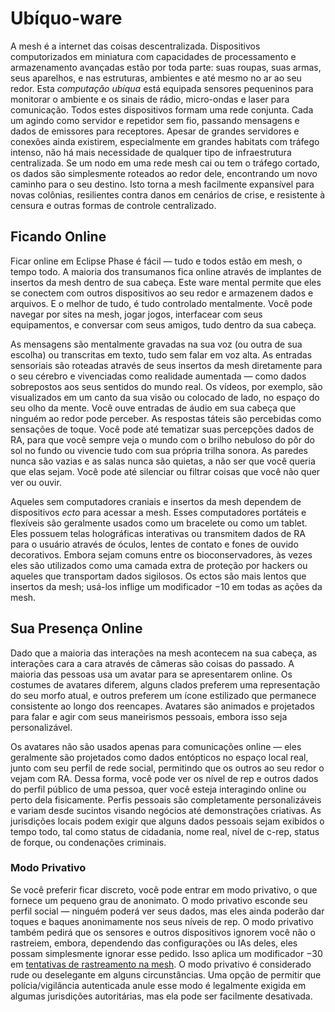 # Ubíquo-ware

A mesh é a internet das coisas descentralizada. Dispositivos computorizados em miniatura com capacidades de processamento e armazenamento avançadas estão por toda parte: suas roupas, suas armas, seus aparelhos, e nas estruturas, ambientes e até mesmo no ar ao seu redor. Esta _computação ubíqua_ está equipada sensores pequeninos para monitorar o ambiente e os sinais de rádio, micro-ondas e laser para comunicação. Todos estes dispositivos formam uma rede conjunta. Cada um agindo como servidor e repetidor sem fio, passando mensagens e dados de emissores para receptores. Apesar de grandes servidores e conexões ainda existirem, especialmente em grandes habitats com tráfego intenso, não há mais necessidade de qualquer tipo de infraestrutura centralizada. Se um nodo em uma rede mesh cai ou tem o tráfego cortado, os dados são simplesmente roteados ao redor dele, encontrando um novo caminho para o seu destino. Isto torna a mesh facilmente expansível para novas colônias, resilientes contra danos em cenários de crise, e resistente à censura e outras formas de controle centralizado.

## Ficando Online

Ficar online em Eclipse Phase é fácil — tudo e todos estão em mesh, o tempo todo. A maioria dos transumanos fica online através de implantes de insertos da mesh dentro de sua cabeça. Este ware mental permite que eles se conectem com outros dispositivos ao seu redor e armazenem dados e arquivos. E o melhor de tudo, é tudo controlado mentalmente. Você pode navegar por sites na mesh, jogar jogos, interfacear com seus equipamentos, e conversar com seus amigos, tudo dentro da sua cabeça.

As mensagens são mentalmente gravadas na sua voz (ou outra de sua escolha) ou transcritas em texto, tudo sem falar em voz alta. As entradas sensoriais são roteadas através de seus insertos da mesh diretamente para o seu cérebro e vivenciadas como realidade aumentada — como dados sobrepostos aos seus sentidos do mundo real. Os vídeos, por exemplo, são visualizados em um canto da sua visão ou colocado de lado, no espaço do seu olho da mente. Você ouve entradas de áudio em sua cabeça que ninguém ao redor pode perceber. As respostas táteis são percebidas como sensações de toque. Você pode até tematizar suas percepções dados de RA, para que você sempre veja o mundo com o brilho nebuloso do pôr do sol no fundo ou vivencie tudo com sua própria trilha sonora. As paredes nunca são vazias e as salas nunca são quietas, a não ser que você queria que elas sejam. Você pode até silenciar ou filtrar coisas que você não quer ver ou ouvir.

Aqueles sem computadores craniais e insertos da mesh dependem de dispositivos _ecto_ para acessar a mesh. Esses computadores portáteis e flexíveis são geralmente usados como um bracelete ou como um tablet. Eles possuem telas holográficas interativas ou transmitem dados de RA para o usuário através de óculos, lentes de contato e fones de ouvido decorativos. Embora sejam comuns entre os bioconservadores, às vezes eles são utilizados como uma camada extra de proteção por hackers ou aqueles que transportam dados sigilosos. Os ectos são mais lentos que insertos da mesh; usá-los inflige um modificador −10 em todas as ações da mesh.

## Sua Presença Online

Dado que a maioria das interações na mesh acontecem na sua cabeça, as interações cara a cara através de câmeras são coisas do passado. A maioria das pessoas usa um avatar para se apresentarem online. Os costumes de avatares diferem, alguns clados preferem uma representação do seu morfo atual, e outros preferem um ícone estilizado que permanece consistente ao longo dos reencapes. Avatares são animados e projetados para falar e agir com seus maneirismos pessoais, embora isso seja personalizável.

Os avatares não são usados apenas para comunicações online — eles geralmente são projetados como dados entópticos no espaço local real, junto com seu perfil de rede social, permitindo que os outros ao seu redor o vejam com RA. Dessa forma, você pode ver os nível de rep e outros dados do perfil público de uma pessoa, quer você esteja interagindo online ou perto dela fisicamente. Perfis pessoais são completamente personalizáveis e variam desde sucintos visando negócios até demonstrações criativas. As jurisdições locais podem exigir que alguns dados pessoais sejam exibidos o tempo todo, tal como status de cidadania, nome real, nível de c-rep, status de forque, ou condenações criminais.

### Modo Privativo

Se você preferir ficar discreto, você pode entrar em modo privativo, o que fornece um pequeno grau de anonimato. O modo privativo esconde seu perfil social — ninguém poderá ver seus dados, mas eles ainda poderão dar toques e baques anonimamente nos seus níveis de rep. O modo privativo também pedirá que os sensores e outros dispositivos ignorem você não o rastreiem, embora, dependendo das configurações ou IAs deles, eles possam simplesmente ignorar esse pedido. Isso aplica um modificador −30 em [tentativas de rastreamento na mesh](10-tracking.md#mesh-activity-tracking). O modo privativo é considerado rude ou deselegante em alguns circunstâncias. Uma opção de permitir que polícia/vigilância autenticada anule esse modo é legalmente exigida em algumas jurisdições autoritárias, mas ela pode ser facilmente desativada.
